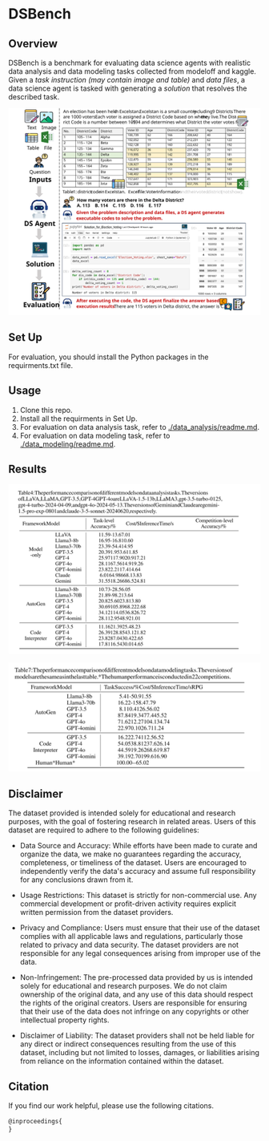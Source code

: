 # DSBench

## Overview
DSBench is a benchmark for evaluating data science agents with 
realistic data analysis and data modeling tasks collected from 
modeloff and kaggle. 
Given a *task instruction (may contain image and table)* and
*data files*, a data science agent is tasked with generating 
a *solution* that resolves the described task.

<p align="center">
<img src="figures/overview.svg">
</p>

## Set Up
For evaluation, you should install the Python packages in the requirments.txt file.

## Usage

1. Clone this repo.
2. Install all the requirments in Set Up.
3. For evaluation on data analysis task, refer to [./data_analysis/readme.md](https://github.com/LiqiangJing/DSBench/blob/main/data_analysis/readme.md).
4. For evaluation on data modeling task, refer to [./data_modeling/readme.md](https://github.com/LiqiangJing/DSBench/blob/main/data_modeling/readme.md).

## Results

<p align="center">
<img src="figures/result1.svg">
</p>

<p align="center">
<img src="figures/result2.svg" width="600">
</p>

##  Disclaimer
The dataset provided is intended solely for educational and research purposes, with the goal of fostering research in related areas. Users of this dataset are required to adhere to the following guidelines:

- Data Source and Accuracy: While efforts have been made to curate and organize the data, we make no guarantees regarding the accuracy, completeness, or timeliness of the dataset. Users are encouraged to independently verify the data's accuracy and assume full responsibility for any conclusions drawn from it.

- Usage Restrictions: This dataset is strictly for non-commercial use. Any commercial development or profit-driven activity requires explicit written permission from the dataset providers.

- Privacy and Compliance: Users must ensure that their use of the dataset complies with all applicable laws and regulations, particularly those related to privacy and data security. The dataset providers are not responsible for any legal consequences arising from improper use of the data.

- Non-Infringement: The pre-processed data provided by us is intended solely for educational and research purposes. We do not claim ownership of the original data, and any use of this data should respect the rights of the original creators. Users are responsible for ensuring that their use of the data does not infringe on any copyrights or other intellectual property rights.

- Disclaimer of Liability: The dataset providers shall not be held liable for any direct or indirect consequences resulting from the use of this dataset, including but not limited to losses, damages, or liabilities arising from reliance on the information contained within the dataset.

##  Citation
If you find our work helpful, please use the following citations.
```
@inproceedings{
}
```



